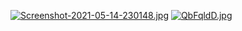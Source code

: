 [![Screenshot-2021-05-14-230148.jpg](https://i.postimg.cc/hPSJXF0s/Screenshot-2021-05-14-230148.jpg)](https://i.postimg.cc/hPSJXF0s/Screenshot-2021-05-14-230148.jpg)
[![QbFqldD.jpg](https://i.imgur.com/QbFqldD.jpg)](https://i.imgur.com/QbFqldD.jpg)
